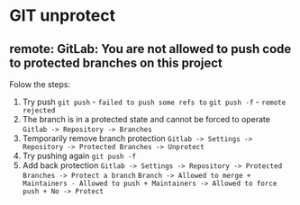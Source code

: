 # GIT unprotect

## remote: GitLab: You are not allowed to push code to protected branches on this project
Folow the steps:
1. Try push
`git push` - `failed to push some refs to`
`git push -f` - `remote rejected`
2. The branch is in a protected state and cannot be forced to operate
`Gitlab -> Repository -> Branches`
3. Temporarily remove branch protection
`Gitlab -> Settings -> Repository -> Protected Branches -> Unprotect`
4. Try pushing again
`git push -f`
5. Add back protection
`Gitlab -> Settings -> Repository -> Protected Branches -> Protect a branch`
`Branch -> Allowed to merge + Maintainers - Allowed to push + Maintainers -> Allowed to force push + No -> Protect`
